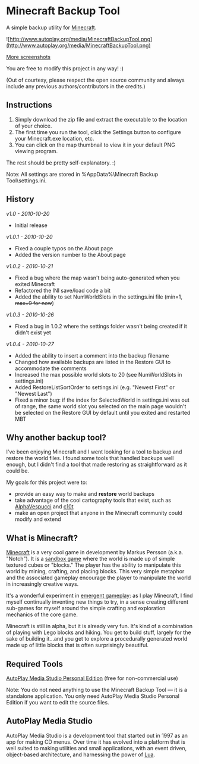 # Minecraft Backup Tool #
A simple backup utility for [Minecraft](http://www.minecraft.net).

![http://www.autoplay.org/media/MinecraftBackupTool.png](http://www.autoplay.org/media/MinecraftBackupTool.png)

[More screenshots](http://code.google.com/p/minecraft-backup-tool/wiki/Screenshots)

You are free to modify this project in any way! :)

(Out of courtesy, please respect the open source community and always include any previous authors/contributors in the credits.)

## Instructions ##

  1. Simply download the zip file and extract the executable to the location of your choice.
  1. The first time you run the tool, click the Settings button to configure your Minecraft.exe location, etc.
  1. You can click on the map thumbnail to view it in your default PNG viewing program.

The rest should be pretty self-explanatory. :)

Note: All settings are stored in %AppData%\Minecraft Backup Tool\settings.ini.

## History ##
_v1.0 - 2010-10-20_
  * Initial release

_v1.0.1 - 2010-10-20_
  * Fixed a couple typos on the About page
  * Added the version number to the About page

_v1.0.2 - 2010-10-21_
  * Fixed a bug where the map wasn't being auto-generated when you exited Minecraft
  * Refactored the INI save/load code a bit
  * Added the ability to set NumWorldSlots in the settings.ini file (min=1, ~~max=9 for now~~)

_v1.0.3 - 2010-10-26_
  * Fixed a bug in 1.0.2 where the settings folder wasn't being created if it didn't exist yet

_v1.0.4 - 2010-10-27_
  * Added the ability to insert a comment into the backup filename
  * Changed how available backups are listed in the Restore GUI to accommodate the comments
  * Increased the max possible world slots to 20 (see NumWorldSlots in settings.ini)
  * Added RestoreListSortOrder to settings.ini (e.g. "Newest First" or "Newest Last")
  * Fixed a minor bug: if the index for SelectedWorld in settings.ini was out of range, the same world slot you selected on the main page wouldn't be selected on the Restore GUI by default until you exited and restarted MBT

## Why another backup tool? ##

I've been enjoying Minecraft and I went looking for a tool to backup and restore the world files. I found some tools that handled backups well enough, but I didn't find a tool that made restoring as straightforward as it could be.

My goals for this project were to:

  * provide an easy way to make and **restore** world backups
  * take advantage of the cool cartography tools that exist, such as [AlphaVespucci](http://www.minecraftforum.net/viewtopic.php?f=25&t=33522) and [c10t](http://www.minecraftforum.net/viewtopic.php?f=25&t=33803)
  * make an open project that anyone in the Minecraft community could modify and extend


## What is Minecraft? ##

[Minecraft](http://www.minecraft.net) is a very cool game in development by Markus Persson (a.k.a. "Notch"). It is a [sandbox game](http://en.wikipedia.org/wiki/Sandbox_game) where the world is made up of simple textured cubes or "blocks." The player has the ability to manipulate this world by mining, crafting, and placing blocks. This very simple metaphor and the associated gameplay encourage the player to manipulate the world in increasingly creative ways.

It's a wonderful experiment in [emergent gameplay](http://en.wikipedia.org/wiki/Emergent_gameplay): as I play Minecraft, I find myself continually inventing new things to try, in a sense creating different sub-games for myself around the simple crafting and exploration mechanics of the core game.

Minecraft is still in alpha, but it is already very fun. It's kind of a combination of playing with Lego blocks and hiking. You get to build stuff, largely for the sake of building it...and you get to explore a procedurally generated world made up of little blocks that is often surprisingly beautiful.


## Required Tools ##
[AutoPlay Media Studio Personal Edition](http://www.autoplay.org) (free for non-commercial use)

Note: You do not need anything to use the Minecraft Backup Tool — it is a standalone application. You only need AutoPlay Media Studio Personal Edition if you want to edit the source files.

## AutoPlay Media Studio ##
AutoPlay Media Studio is a development tool that started out in 1997 as an app for making CD menus. Over time it has evolved into a platform that is well suited to making utilities and small applications, with an event driven, object-based architecture, and harnessing the power of [Lua](http://www.lua.org/).